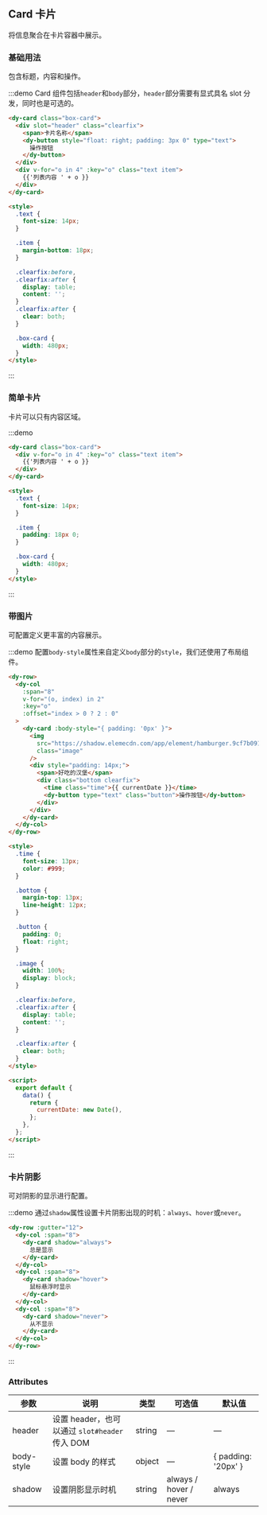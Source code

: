 ## Card 卡片

将信息聚合在卡片容器中展示。

### 基础用法

包含标题，内容和操作。

:::demo Card 组件包括`header`和`body`部分，`header`部分需要有显式具名 slot 分发，同时也是可选的。

```html
<dy-card class="box-card">
  <div slot="header" class="clearfix">
    <span>卡片名称</span>
    <dy-button style="float: right; padding: 3px 0" type="text">
      操作按钮
    </dy-button>
  </div>
  <div v-for="o in 4" :key="o" class="text item">
    {{'列表内容 ' + o }}
  </div>
</dy-card>

<style>
  .text {
    font-size: 14px;
  }

  .item {
    margin-bottom: 18px;
  }

  .clearfix:before,
  .clearfix:after {
    display: table;
    content: '';
  }
  .clearfix:after {
    clear: both;
  }

  .box-card {
    width: 480px;
  }
</style>
```

:::

### 简单卡片

卡片可以只有内容区域。

:::demo

```html
<dy-card class="box-card">
  <div v-for="o in 4" :key="o" class="text item">
    {{'列表内容 ' + o }}
  </div>
</dy-card>

<style>
  .text {
    font-size: 14px;
  }

  .item {
    padding: 18px 0;
  }

  .box-card {
    width: 480px;
  }
</style>
```

:::

### 带图片

可配置定义更丰富的内容展示。

:::demo 配置`body-style`属性来自定义`body`部分的`style`，我们还使用了布局组件。

```html
<dy-row>
  <dy-col
    :span="8"
    v-for="(o, index) in 2"
    :key="o"
    :offset="index > 0 ? 2 : 0"
  >
    <dy-card :body-style="{ padding: '0px' }">
      <img
        src="https://shadow.elemecdn.com/app/element/hamburger.9cf7b091-55e9-11e9-a976-7f4d0b07eef6.png"
        class="image"
      />
      <div style="padding: 14px;">
        <span>好吃的汉堡</span>
        <div class="bottom clearfix">
          <time class="time">{{ currentDate }}</time>
          <dy-button type="text" class="button">操作按钮</dy-button>
        </div>
      </div>
    </dy-card>
  </dy-col>
</dy-row>

<style>
  .time {
    font-size: 13px;
    color: #999;
  }

  .bottom {
    margin-top: 13px;
    line-height: 12px;
  }

  .button {
    padding: 0;
    float: right;
  }

  .image {
    width: 100%;
    display: block;
  }

  .clearfix:before,
  .clearfix:after {
    display: table;
    content: '';
  }

  .clearfix:after {
    clear: both;
  }
</style>

<script>
  export default {
    data() {
      return {
        currentDate: new Date(),
      };
    },
  };
</script>
```

:::

### 卡片阴影

可对阴影的显示进行配置。

:::demo 通过`shadow`属性设置卡片阴影出现的时机：`always`、`hover`或`never`。

```html
<dy-row :gutter="12">
  <dy-col :span="8">
    <dy-card shadow="always">
      总是显示
    </dy-card>
  </dy-col>
  <dy-col :span="8">
    <dy-card shadow="hover">
      鼠标悬浮时显示
    </dy-card>
  </dy-col>
  <dy-col :span="8">
    <dy-card shadow="never">
      从不显示
    </dy-card>
  </dy-col>
</dy-row>
```

:::

### Attributes

| 参数       | 说明                                           | 类型   | 可选值                 | 默认值              |
| ---------- | ---------------------------------------------- | ------ | ---------------------- | ------------------- |
| header     | 设置 header，也可以通过 `slot#header` 传入 DOM | string | —                      | —                   |
| body-style | 设置 body 的样式                               | object | —                      | { padding: '20px' } |
| shadow     | 设置阴影显示时机                               | string | always / hover / never | always              |
